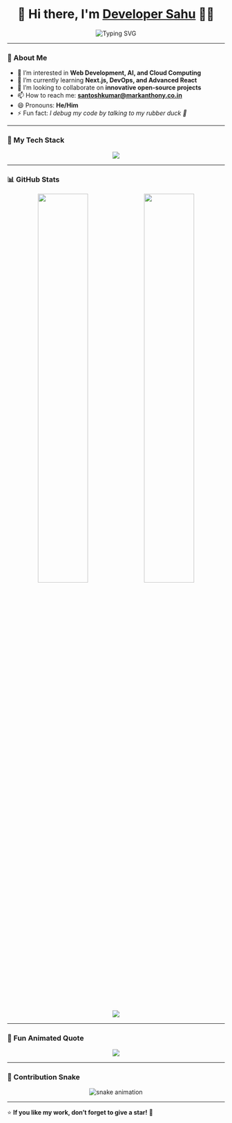 <h1 align="center">👋 Hi there, I'm <a href="https://github.com/developer-sahu">Developer Sahu</a> 👨‍💻</h1>

<p align="center">
  <img src="https://readme-typing-svg.herokuapp.com?font=Fira+Code&size=25&duration=3000&pause=1000&color=FF0000&background=00000000&center=true&vCenter=true&width=600&lines=Full-Stack+Developer;Open-Source+Contributor;Tech+Enthusiast;Passionate+Learner+🔥" alt="Typing SVG">
</p>

---

### 🧠 About Me
- 👀 I’m interested in **Web Development, AI, and Cloud Computing**
- 🌱 I’m currently learning **Next.js, DevOps, and Advanced React**
- 💞️ I’m looking to collaborate on **innovative open-source projects**
- 📫 How to reach me: **[santoshkumar@markanthony.co.in](mailto:santoshkumar@markanthony.co.in)**
- 😄 Pronouns: **He/Him**
- ⚡ Fun fact: *I debug my code by talking to my rubber duck 🦆*

---

### 🚀 My Tech Stack

<p align="center">
  <img src="https://skillicons.dev/icons?i=html,css,js,react,nodejs,express,mysql,mongodb,next,ts,git,github,python,docker,vscode" />
</p>

---

### 📊 GitHub Stats

<p align="center">
  <img width="48%" src="https://github-readme-stats.vercel.app/api?username=developer-sahu&show_icons=true&theme=radical" />
  <img width="48%" src="https://github-readme-streak-stats.herokuapp.com/?user=developer-sahu&theme=radical" />
</p>

<p align="center">
  <img src="https://github-readme-stats.vercel.app/api/top-langs/?username=developer-sahu&layout=compact&theme=radical" />
</p>

---
### 🧩 Fun Animated Quote

<p align="center">
  <img src="https://quotes-github-readme.vercel.app/api?type=horizontal&theme=radical" />
</p>

---

### 🐍 Contribution Snake

<p align="center">
  <img src="https://github.com/developer-sahu/developer-sahu/blob/output/github-contribution-grid-snake.svg" alt="snake animation" />
</p>

---

⭐ **If you like my work, don’t forget to give a star!** 🌠


